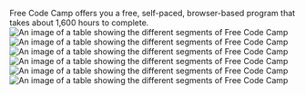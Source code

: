 Free Code Camp offers you a free, self-paced, browser-based program that takes about 1,600 hours to complete.![An image of a table showing the different segments of Free Code Camp](https://s3.amazonaws.com/freecodecamp/curriculum-diagram-waypoints.jpg)![An image of a table showing the different segments of Free Code Camp](https://s3.amazonaws.com/freecodecamp/curriculum-diagram-bonfires.jpg)![An image of a table showing the different segments of Free Code Camp](https://s3.amazonaws.com/freecodecamp/curriculum-diagram-ziplines.jpg)![An image of a table showing the different segments of Free Code Camp](https://s3.amazonaws.com/freecodecamp/curriculum-diagram-basejumps.jpg)![An image of a table showing the different segments of Free Code Camp](https://s3.amazonaws.com/freecodecamp/curriculum-diagram-nonprofit-projects.jpg)![An image of a table showing the different segments of Free Code Camp](https://s3.amazonaws.com/freecodecamp/curriculum-diagram-full.jpg)